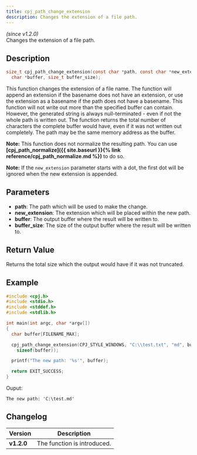 ```yaml
---
title: cpj_path_change_extension
description: Changes the extension of a file path.
---
```


_(since v1.2.0)_  
Changes the extension of a file path.

## Description
```c
size_t cpj_path_change_extension(const char *path, const char *new_extension,
  char *buffer, size_t buffer_size);
```

This function changes the extension of a file name. The function will append
an extension if the basename does not have an extension, or use the extension
as a basename if the path does not have a basename. This function will not
write out more than the specified buffer can contain. However, the generated
string is always null-terminated - even if not the whole path is written out.
The function returns the total number of characters the complete buffer would
have, even if it was not written out completely. The path may be the same
memory address as the buffer.

**Note:** This function does not normalize the resulting path. You can use 
**[cpj_path_normalize]({{ site.baseurl }}{% link reference/cpj_path_normalize.md %})**
to do so.

**Note:** If the ``new_extension`` parameter starts with a dot, the first dot will
be ignored when the new extension is appended.

## Parameters
 * **path**: The path which will be used to make the change.
 * **new_extension**: The extension which will be placed within the new path.
 * **buffer**: The output buffer where the result will be written to.
 * **buffer_size**: The size of the output buffer where the result will be written to.

## Return Value
Returns the total size which the output would have if it was not truncated.

## Example
```c
#include <cpj.h>
#include <stdio.h>
#include <stddef.h>
#include <stdlib.h>

int main(int argc, char *argv[])
{
  char buffer[FILENAME_MAX];

  cpj_path_change_extension(CPJ_STYLE_WINDOWS, "C:\\test.txt", "md", buffer,
    sizeof(buffer));

  printf("The new path: '%s'", buffer);

  return EXIT_SUCCESS;
}
```

Ouput:
```
The new path: 'C:\test.md'
```

## Changelog

| Version    | Description                                            |
|------------|--------------------------------------------------------|
| **v1.2.0** | The function is introduced.                            |
